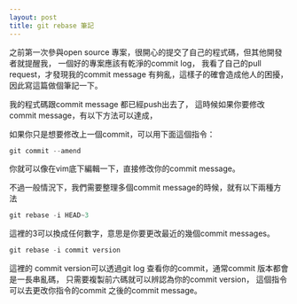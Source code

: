 ```yaml
---
layout: post
title: git rebase 筆記
---
```


之前第一次參與open source 專案，很開心的提交了自己的程式碼，但其他開發者就提醒我，
一個好的專案應該有乾淨的commit log，
我看了自己的pull request，才發現我的commit message 有夠亂，這樣子的確會造成他人的困擾，因此寫這篇做個筆記一下。

我的程式碼跟commit message 都已經push出去了，
這時候如果你要修改commit message，有以下方法可以達成，


如果你只是想要修改上一個commit，可以用下面這個指令：

```c
git commit --amend
```
你就可以像在vim底下編輯一下，直接修改你的commit message。

不過一般情況下，我們需要整理多個commit message的時候，就有以下兩種方法


```c
git rebase -i HEAD~3
```
這裡的3可以換成任何數字，意思是你要更改最近的幾個commit messages。

```c
git rebase -i commit version
```
這裡的 commit version可以透過git log 查看你的commit，通常commit 版本都會是一長串亂碼，
只需要複製前六碼就可以辨認為你的commit version，
這個指令可以去更改你指令的commit 之後的commit message。
